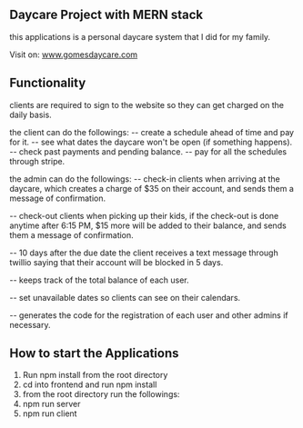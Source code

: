 ## Daycare Project with MERN stack

this applications is a personal daycare system that I did for my family.

Visit on: <a href='https://gomesdaycare.herokuapp.com'>www.gomesdaycare.com</a>

## Functionality

clients are required to sign to the website so they can get charged on the daily basis.

the client can do the followings:
-- create a schedule ahead of time and pay for it.
-- see what dates the daycare won't be open (if something happens).
-- check past payments and pending balance.
-- pay for all the schedules through stripe.

the admin can do the followings:
-- check-in clients when arriving at the daycare, which creates a charge of $35 on their account, and sends them a message of confirmation.

-- check-out clients when picking up their kids, if the check-out is done anytime after 6:15 PM, $15 more will be added to their balance, and sends them a message of confirmation.

-- 10 days after the due date the client receives a text message through twillio saying that their account will be blocked in 5 days.

-- keeps track of the total balance of each user.

-- set unavailable dates so clients can see on their calendars.

-- generates the code for the registration of each user and other admins if necessary.

## How to start the Applications

1. Run npm install from the root directory
2. cd into frontend and run npm install
3. from the root directory run the followings:
4. npm run server
5. npm run client
